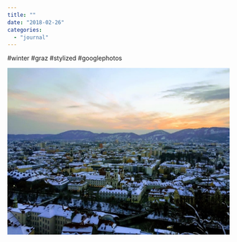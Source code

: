 ```yaml
---
title: ""
date: "2018-02-26"
categories: 
  - "journal"
---
```


#winter #graz #stylized #googlephotos

![](images/316a684555.jpg)
